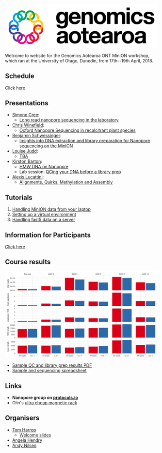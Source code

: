 
![Genomics Aotearoa](./docs/assets/GA-Wide-Colour-1200px.jpg)

Welcome to website for the Genomics Aotearoa ONT MinION workshop, which ran at the University of Otago, Dunedin, from 17th--19th April, 2018.

## Schedule

[Click here](./docs/Structure.md)

## Presentations
- [Simone Cree](mailto:simone.macmil@otago.ac.nz):
    - [Long read nanopore sequencing in the laboratory](https://drive.google.com/file/d/1HOKSwutiWD6j_7RFsfGMw146fOSxJPRJ/view?usp=sharing)
- [Chris Winefield](mailto:Christopher.Winefield@lincoln.ac.nz):
    - [Oxford Nanopore Sequencing in recalcitrant plant species](https://drive.google.com/file/d/1S-2qns28s-hQkldCxjQ_JsTGzD4Zrwej/view?usp=sharing)
- [Benjamin Schwessinger](mailto:Benjamin.Schwessinger@anu.edu.au):
  - [Insights into DNA extraction and library preparation for Nanopore sequencing on the MinION](https://drive.google.com/open?id=1jBrELEcyI9zFC8L7Kb0t4kuNmLj-tbhF)
- [Louise Judd](mailto:lmj@unimelb.edu.au):
  - [TBA](link)
- [Kirston Barton](mailto:k.barton@garvan.org.au):
  - [HMW DNA on Nanopore](https://drive.google.com/open?id=1HAXkELHUmEcNlgDcumCxbdw8cUB9wx6u)
  - Lab session: [QCing your DNA before a library prep](https://drive.google.com/open?id=1BExiW2u-kUa-p0dGqZRX3785QszLcF4L)
- [Alexis Lucattini](mailto:alexis.lucattini@agrf.org.au):
  - [Alignments, Quirks, Methylation and Assembly](https://alexiswl.github.io/presentations/nanopore_dunedin/nanopore_dunedin.html)

## Tutorials
1. [Handling MinION data from your laptop](https://alexiswl.github.io/ASimpleNanoporeTutorial/running_poreduck.html)
2. [Setting up a virtual environment](./docs/vagrant_setup.md)
3. [Handling fast5 data on a server](./docs/workshop/tutorial.html)

## Information for Participants
[Click here](./docs/Info.md)

## Course results

![Sequencing stats](./docs/assets/stats.png)

- [Sample QC and library prep results PDF](https://drive.google.com/open?id=1QZqew-GirWuYyxb_RQUlB8RDG8qiYBzm)
- [Sample and sequencing spreadsheet](https://drive.google.com/open?id=1vT_okUPXPBR4ynXj1cv7S4arH_gUkZ1C)

## Links
- **Nanopore group on [protocols.io](https://www.protocols.io/groups/minion-user-group-with-fungi-and-plants-on-their-mind)**
- Olin's [ultra cheap magnetic rack](http://samandtomindustrys.science/borchure.html)

## Organisers
+ [Tom Harrop](mailto:tom.harrop@otago.ac.nz)  
    - [Welcome slides](./docs/slides/welcome.pdf)
+ [Angela Hendry](mailto:genomics.aotearoa@otago.ac.nz)  
+ [Andy Nilsen](mailto:andy.nilsen@otago.ac.nz)  
